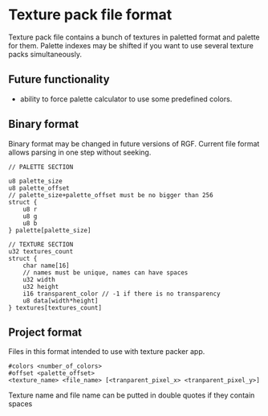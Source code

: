 # Texture pack file format

Texture pack file contains a bunch of textures in paletted format and palette for them. Palette indexes may be shifted if you want to use several texture packs simultaneously.

## Future functionality

- ability to force palette calculator to use some predefined colors.

## Binary format

Binary format may be changed in future versions of RGF. Current file format allows parsing in one step without seeking.

```
// PALETTE SECTION

u8 palette_size
u8 palette_offset
// palette_size+palette_offset must be no bigger than 256
struct {
    u8 r
    u8 g
    u8 b
} palette[palette_size]

// TEXTURE SECTION
u32 textures_count
struct {
    char name[16]
    // names must be unique, names can have spaces
    u32 width
    u32 height
    i16 transparent_color // -1 if there is no transparency
    u8 data[width*height]
} textures[textures_count]
```

## Project format

Files in this format intended to use with texture packer app.

```
#colors <number_of_colors>
#offset <palette_offset>
<texture_name> <file_name> [<tranparent_pixel_x> <tranparent_pixel_y>]
```

Texture name and file name can be putted in double quotes if they contain spaces